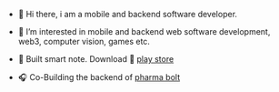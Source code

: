 - 👋 Hi there, i am a mobile and backend software developer.

- 👀 I’m interested in mobile and backend web software development, web3, computer vision, games etc.

- 🎄 Built smart note. Download 💫 [play store](https://play.google.com/store/apps/details?id=com.flutter.smartnote)

- 🎧 Co-Building the backend of [pharma bolt](https://pharmabolt.herokuapp.com/)

<!---
viktorvoltz/viktorvoltz is a ✨ special ✨ repository because its `README.md` (this file) appears on your GitHub profile.
You can click the Preview link to take a look at your changes.
--->
